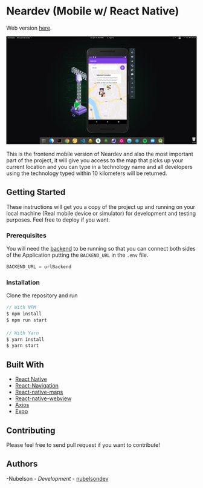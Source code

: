 # Neardev (Mobile w/ React Native)

Web version [here](https://github.com/nubelsondev/Neardev).

![Neardev Preview](./thumbnail.png)

This is the frontend mobile version of Neardev and also the most important part of the project, it will give you access to the map that picks up your current location and you can type in a technology name and all developers using the technology typed within 10 kilometers will be returned.

## Getting Started

These instructions will get you a copy of the project up and running on your local machine (Real mobile device or simulator) for development and testing purposes. Feel free to deploy if you want.

### Prerequisites

You will need the [backend](https://github.com/nubelsondev/neardev-backend) to be running so that you can connect both sides of the Application putting the `BACKEND_URL` in the `.env` file.

```javascript
BACKEND_URL = urlBackend
```

### Installation

Clone the repository and run

```javascript
// With NPM
$ npm install
$ npm run start

// With Yarn
$ yarn install
$ yarn start
```

## Built With

-   [React Native](https://facebook.github.io/react-native/)
-   [React-Navigation](https://reactnavigation.org/)
-   [React-native-maps](https://github.com/react-native-community/react-native-maps)
-   [React-native-webview](https://github.com/react-native-community/react-native-webview)
-   [Axios](https://github.com/axios/axios)
-   [Expo](https://expo.io/)

## Contributing

Please feel free to send pull request if you want to contribute!

## Authors

-Nubelson - _Development_ - [nubelsondev](https://github.com/nubelsondev)
